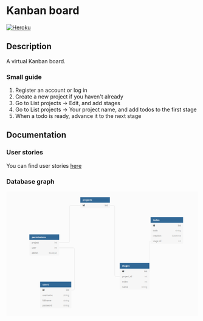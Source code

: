 # Kanban board

[![Heroku](https://heroku-badge.herokuapp.com/?app=tsoha-kanban)](https://tsoha-kanban.herokuapp.com/)

## Description
A virtual Kanban board.

### Small guide
1. Register an account or log in
2. Create a new project if you haven't already
3. Go to List projects -> Edit, and add stages
4. Go to List projects -> Your project name, and add todos to the first stage
5. When a todo is ready, advance it to the next stage

## Documentation

### User stories
You can find user stories [here](documentation/user_stories.md)
### Database graph
![graph](documentation/graph.png)
